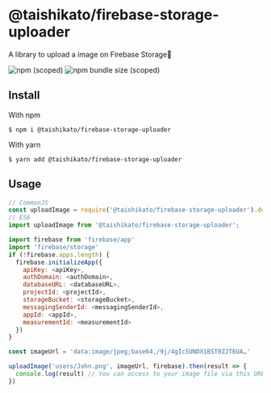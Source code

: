 # @taishikato/firebase-storage-uploader

A library to upload a image on Firebase Storage📸

![npm (scoped)](https://img.shields.io/npm/v/@taishikato/firebase-storage-uploader)
![npm bundle size (scoped)](https://img.shields.io/bundlephobia/min/@taishikato/firebase-storage-uploader?label=minified%20size)

## Install
With npm
```shell
$ npm i @taishikato/firebase-storage-uploader
```
With yarn
```shell
$ yarn add @taishikato/firebase-storage-uploader
```

## Usage

```javascript
// CommonJS
const uploadImage = require('@taishikato/firebase-storage-uploader').default;
// ES6
import uploadImage from '@taishikato/firebase-storage-uploader';

import firebase from 'firebase/app'
import 'firebase/storage'
if (!firebase.apps.length) {
  firebase.initializeApp({
    apiKey: <apiKey>,
    authDomain: <authDomain>,
    databaseURL: <databaseURL>,
    projectId: <projectId>,
    storageBucket: <storageBucket>,
    messagingSenderId: <messagingSenderId>,
    appId: <appId>,
    measurementId: <measurementId>
  })
}

const imageUrl = 'data:image/jpeg;base64,/9j/4gIcSUNDX1BST0ZJTEUA…'

uploadImage('users/John.png', imageUrl, firebase).then(result => {
  console.log(result) // You can access to your image file via this URL of firebase storage
})
```
